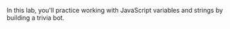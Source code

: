 In this lab, you'll practice working with JavaScript variables and strings by building a trivia bot.

